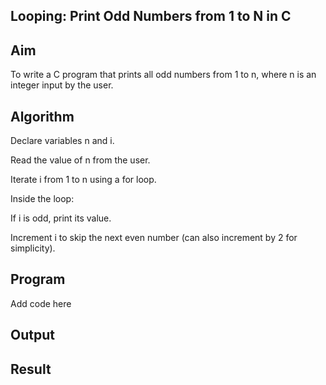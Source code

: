 ## Looping: Print Odd Numbers from 1 to N in C
## Aim
To write a C program that prints all odd numbers from 1 to n, where n is an integer input by the user.

## Algorithm
Declare variables n and i.

Read the value of n from the user.

Iterate i from 1 to n using a for loop.

Inside the loop:

If i is odd, print its value.

Increment i to skip the next even number (can also increment by 2 for simplicity).

## Program
Add code here

## Output

## Result
